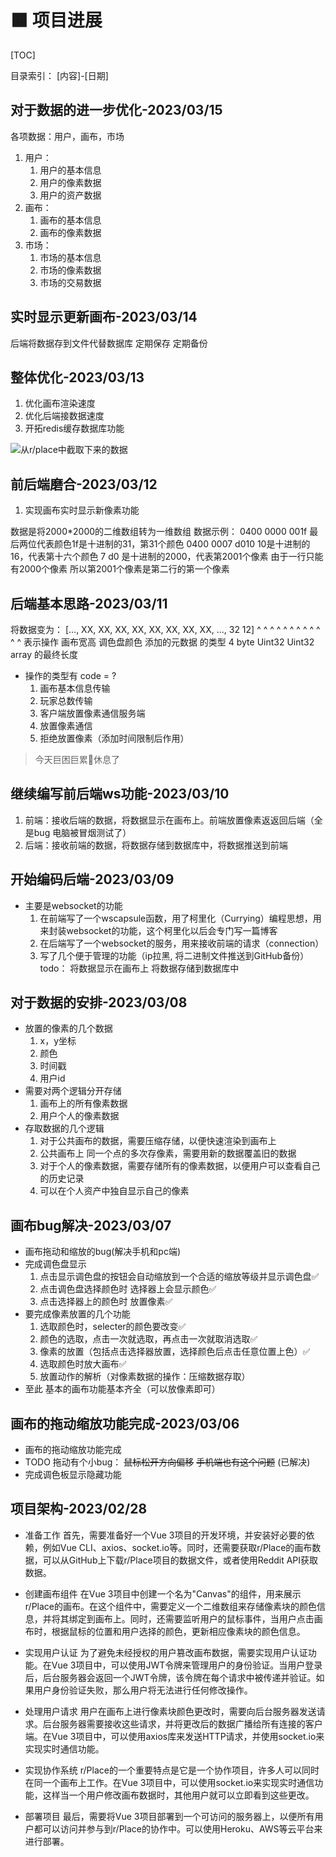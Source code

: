 # 🟧 项目进展

[TOC]

目录索引： [内容]-[日期]
## 对于数据的进一步优化-2023/03/15
各项数据：用户，画布，市场
1. 用户：
    1. 用户的基本信息
    2. 用户的像素数据
    3. 用户的资产数据
2. 画布：
    1. 画布的基本信息
    2. 画布的像素数据
3. 市场：
    1. 市场的基本信息
    2. 市场的像素数据
    3. 市场的交易数据

## 实时显示更新画布-2023/03/14
后端将数据存到文件代替数据库
定期保存
定期备份

## 整体优化-2023/03/13
1. 优化画布渲染速度
2. 优化后端接数据速度
3. 开拓redis缓存数据库功能


![从r/place中截取下来的数据](https://pic.imgdb.cn/item/640eb292f144a0100710079a.png)

## 前后端磨合-2023/03/12
1. 实现画布实时显示新像素功能

数据是将2000*2000的二维数组转为一维数组
数据示例： 0400 0000 001f
最后两位代表颜色1f是十进制的31，第31个颜色
0400 0007 d010
10是十进制的16，代表第十六个颜色
7 d0 是十进制的2000，代表第2001个像素 由于一行只能有2000个像素 所以第2001个像素是第二行的第一个像素

## 后端基本思路-2023/03/11

将数据变为：
    [...,      XX, XX, XX, XX,    XX, XX, XX, XX, ...,  32 12]
    ^        ^   ^   ^   ^      ^   ^   ^   ^    ^     ^  ^
表示操作        画布宽高           调色盘颜色           添加的元数据
的类型        4 byte Uint32      Uint32 array          的最终长度

- 操作的类型有 code = ?
    1. 画布基本信息传输
    3. 玩家总数传输
    4. 客户端放置像素通信服务端
    6. 放置像素通信
    7. 拒绝放置像素（添加时间限制后作用）
> 今天巨困巨累💨休息了

## 继续编写前后端ws功能-2023/03/10
1. 前端：接收后端的数据，将数据显示在画布上。前端放置像素返返回后端（全是bug 电脑被冒烟测试了）
2. 后端：接收前端的数据，将数据存储到数据库中，将数据推送到前端

## 开始编码后端-2023/03/09
- 主要是websocket的功能
    1. 在前端写了一个wscapsule函数，用了柯里化（Currying）编程思想，用来封装websocket的功能，这个柯里化以后会专门写一篇博客
    2. 在后端写了一个websocket的服务，用来接收前端的请求（connection）
    3. 写了几个便于管理的功能（ip拉黑, 将二进制文件推送到GitHub备份）
    todo：
        将数据显示在画布上
        将数据存储到数据库中

## 对于数据的安排-2023/03/08
- 放置的像素的几个数据
    1. x，y坐标
    2. 颜色
    3. 时间戳
    4. 用户id
- 需要对两个逻辑分开存储
    1. 画布上的所有像素数据
    2. 用户个人的像素数据
- 存取数据的几个逻辑
    1. 对于公共画布的数据，需要压缩存储，以便快速渲染到画布上
    2. 公共画布上 同一个点的多次存像素，需要用新的数据覆盖旧的数据
    3. 对于个人的像素数据，需要存储所有的像素数据，以便用户可以查看自己的历史记录
    4. 可以在个人资产中独自显示自己的像素


## 画布bug解决-2023/03/07
- 画布拖动和缩放的bug(解决手机和pc端)
- 完成调色盘显示
    1. 点击显示调色盘的按钮会自动缩放到一个合适的缩放等级并显示调色盘✅
    2. 点击调色盘选择颜色时 选择器上会显示颜色✅
    3. 点击选择器上的颜色时 放置像素✅
- 要完成像素放置的几个功能
    1. 选取颜色时，selecter的颜色要改变✅
    2. 颜色的选取，点击一次就选取，再点击一次就取消选取✅
    3. 像素的放置（包括点击选择器放置，选择颜色后点击任意位置上色）✅
    4. 选取颜色时放大画布✅
    5. 放置动作的解析（对像素数据的操作：压缩数据存取）
- 至此 基本的画布功能基本齐全（可以放像素即可）

## 画布的拖动缩放功能完成-2023/03/06
- 画布的拖动缩放功能完成
- TODO 拖动有个小bug： ~~鼠标松开方向偏移~~ ~~手机端也有这个问题~~ (已解决)
- 完成调色板显示隐藏功能

## 项目架构-2023/02/28
- 准备工作
首先，需要准备好一个Vue 3项目的开发环境，并安装好必要的依赖，例如Vue CLI、axios、socket.io等。同时，还需要获取r/Place的画布数据，可以从GitHub上下载r/Place项目的数据文件，或者使用Reddit API获取数据。

- 创建画布组件
在Vue 3项目中创建一个名为"Canvas"的组件，用来展示r/Place的画布。在这个组件中，需要定义一个二维数组来存储像素块的颜色信息，并将其绑定到画布上。同时，还需要监听用户的鼠标事件，当用户点击画布时，根据鼠标的位置和用户选择的颜色，更新相应像素块的颜色信息。

- 实现用户认证
为了避免未经授权的用户篡改画布数据，需要实现用户认证功能。在Vue 3项目中，可以使用JWT令牌来管理用户的身份验证。当用户登录后，后台服务器会返回一个JWT令牌，该令牌在每个请求中被传递并验证。如果用户身份验证失败，那么用户将无法进行任何修改操作。

- 处理用户请求
用户在画布上进行像素块颜色更改时，需要向后台服务器发送请求。后台服务器需要接收这些请求，并将更改后的数据广播给所有连接的客户端。在Vue 3项目中，可以使用axios库来发送HTTP请求，并使用socket.io来实现实时通信功能。

- 实现协作系统
r/Place的一个重要特点是它是一个协作项目，许多人可以同时在同一个画布上工作。在Vue 3项目中，可以使用socket.io来实现实时通信功能，这样当一个用户修改画布数据时，其他用户就可以立即看到这些更改。

- 部署项目
最后，需要将Vue 3项目部署到一个可访问的服务器上，以便所有用户都可以访问并参与到r/Place的协作中。可以使用Heroku、AWS等云平台来进行部署。
